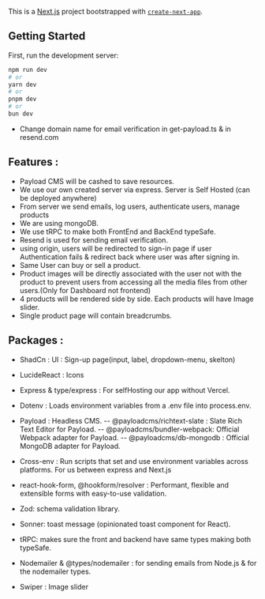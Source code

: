 This is a [Next.js](https://nextjs.org/) project bootstrapped with [`create-next-app`](https://github.com/vercel/next.js/tree/canary/packages/create-next-app).

## Getting Started

First, run the development server:

```bash
npm run dev
# or
yarn dev
# or
pnpm dev
# or
bun dev
```
- Change domain name for email verification in get-payload.ts & in resend.com

## Features :

- Payload CMS will be cashed to save resources.
- We use our own created server via express. Server is Self Hosted (can be deployed anywhere)
- From server we send emails, log users, authenticate users, manage products
- We are using mongoDB.
- We use tRPC to make both FrontEnd and BackEnd typeSafe.
- Resend is used for sending email verification.
- using origin, users will be redirected to sign-in page if user Authentication fails & redirect    back where user was after signing in.
- Same User can buy or sell a product.
- Product images will be directly associated with the user not with the product to prevent users from
accessing all the media files from other users.(Only for Dashboard not frontend)
- 4 products will be rendered side by side. Each products will have Image slider.
- Single product page will contain breadcrumbs. 


## Packages :

- ShadCn : UI : Sign-up page(input, label, dropdown-menu, skelton)

- LucideReact : Icons

- Express & type/express : For selfHosting our app without Vercel.

- Dotenv : Loads environment variables from a .env file into process.env.

- Payload : Headless CMS.
-- @payloadcms/richtext-slate : Slate Rich Text Editor for Payload.
-- @payloadcms/bundler-webpack: Official Webpack adapter for Payload.
-- @payloadcms/db-mongodb : Official MongoDB adapter for Payload.

- Cross-env : Run scripts that set and use environment variables across platforms. For us between express and Next.js

- react-hook-form, @hookform/resolver : Performant, flexible and extensible forms with easy-to-use validation.
- Zod: schema validation library.
- Sonner: toast message (opinionated toast component for React).

- tRPC: makes sure the front and backend have same types making both typeSafe.

- Nodemailer & @types/nodemailer : for sending emails from Node.js & for the nodemailer types.

- Swiper : Image slider
